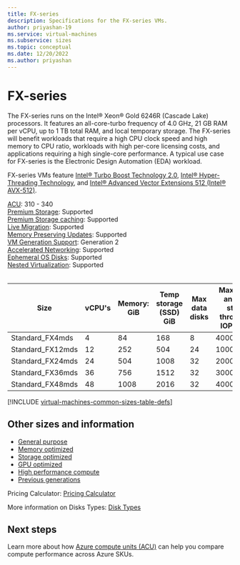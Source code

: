 ```yaml
---
title: FX-series
description: Specifications for the FX-series VMs.
author: priyashan-19
ms.service: virtual-machines
ms.subservice: sizes
ms.topic: conceptual
ms.date: 12/20/2022
ms.author: priyashan
---
```


# FX-series

The FX-series runs on the Intel® Xeon® Gold 6246R (Cascade Lake) processors. It features an all-core-turbo frequency of 4.0 GHz, 21 GB RAM per vCPU, up to 1 TB total RAM, and local temporary storage. The FX-series will benefit workloads that require a high CPU clock speed and high memory to CPU ratio, workloads with high per-core licensing costs, and applications requiring a high single-core performance. A typical use case for FX-series is the Electronic Design Automation (EDA) workload.

FX-series VMs feature [Intel® Turbo Boost Technology 2.0](https://www.intel.com/content/www/us/en/architecture-and-technology/turbo-boost/turbo-boost-technology.html), [Intel® Hyper-Threading Technology](https://www.intel.com/content/www/us/en/architecture-and-technology/hyper-threading/hyper-threading-technology.html), and [Intel® Advanced Vector Extensions 512 (Intel® AVX-512)](https://www.intel.com/content/www/us/en/architecture-and-technology/avx-512-overview.html).

[ACU](acu.md): 310 - 340<br>
[Premium Storage](premium-storage-performance.md): Supported<br>
[Premium Storage caching](premium-storage-performance.md): Supported<br>
[Live Migration](maintenance-and-updates.md): Supported<br>
[Memory Preserving Updates](maintenance-and-updates.md): Supported<br>
[VM Generation Support](generation-2.md): Generation 2<br>
[Accelerated Networking](../virtual-network/create-vm-accelerated-networking-cli.md): Supported<br>
[Ephemeral OS Disks](ephemeral-os-disks.md): Supported <br>
[Nested Virtualization](/virtualization/hyper-v-on-windows/user-guide/nested-virtualization): Supported <br>
<br>

| Size | vCPU's | Memory: GiB | Temp storage (SSD) GiB | Max data disks | Max cached and temp storage throughput: IOPS/MBps | Max uncached disk throughput: IOPS/MBps | Max NICs|Expected network bandwidth (Mbps) |
|---|---|---|---|---|---|---|---|---|
| Standard_FX4mds  | 4   | 84   | 168  | 8   | 40000/343     | 6700/104   | 2 | 4000  |
| Standard_FX12mds | 12  | 252  | 504  | 24  | 100000/1029   | 20000/314  | 4 | 8000  |
| Standard_FX24mds | 24  | 504  | 1008 | 32  | 200000/2057   | 40000/629  | 4 | 16000 |
| Standard_FX36mds | 36  | 756  | 1512 | 32  | 300000/3086   | 60000/944  | 8 | 24000 |
| Standard_FX48mds | 48  | 1008 | 2016 | 32  | 400000/3871   | 80000/1258 | 8 | 32000 |


[!INCLUDE [virtual-machines-common-sizes-table-defs](../../includes/virtual-machines-common-sizes-table-defs.md)]

## Other sizes and information

- [General purpose](sizes-general.md)
- [Memory optimized](sizes-memory.md)
- [Storage optimized](sizes-storage.md)
- [GPU optimized](sizes-gpu.md)
- [High performance compute](sizes-hpc.md)
- [Previous generations](sizes-previous-gen.md)

Pricing Calculator: [Pricing Calculator](https://azure.microsoft.com/pricing/calculator/)

More information on Disks Types: [Disk Types](./disks-types.md#ultra-disks)


## Next steps

Learn more about how [Azure compute units (ACU)](acu.md) can help you compare compute performance across Azure SKUs.
